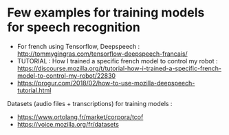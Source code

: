 # Few examples for training models for speech recognition
- For french using Tensorflow, Deepspeech : http://tommygingras.com/tensorflow-deepspeech-francais/
- TUTORIAL : How I trained a specific french model to control my robot : https://discourse.mozilla.org/t/tutorial-how-i-trained-a-specific-french-model-to-control-my-robot/22830
- https://progur.com/2018/02/how-to-use-mozilla-deepspeech-tutorial.html

Datasets (audio files + transcriptions) for training models :
- https://www.ortolang.fr/market/corpora/tcof
- https://voice.mozilla.org/fr/datasets
